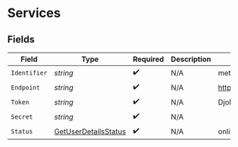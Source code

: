 # Services


## Fields

| Field                                                                 | Type                                                                  | Required                                                              | Description                                                           | Example                                                               |
| --------------------------------------------------------------------- | --------------------------------------------------------------------- | --------------------------------------------------------------------- | --------------------------------------------------------------------- | --------------------------------------------------------------------- |
| `Identifier`                                                          | *string*                                                              | :heavy_check_mark:                                                    | N/A                                                                   | metadata-dev                                                          |
| `Endpoint`                                                            | *string*                                                              | :heavy_check_mark:                                                    | N/A                                                                   | https://epg.provider.plex.tv                                          |
| `Token`                                                               | *string*                                                              | :heavy_check_mark:                                                    | N/A                                                                   | DjoMtqFAGRL1uVtCyF1dKIorTbShJeqv                                      |
| `Secret`                                                              | *string*                                                              | :heavy_check_mark:                                                    | N/A                                                                   |                                                                       |
| `Status`                                                              | [GetUserDetailsStatus](../../Models/Requests/GetUserDetailsStatus.md) | :heavy_check_mark:                                                    | N/A                                                                   | online                                                                |